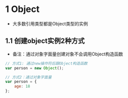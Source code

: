 # 1 Object
+ 大多数引用类型都是Object类型的实例

## 1.1 创建object实例2种方式
+ 备注：通过对象字面量创建对象不会调用Object构造函数
```js
// 方式1: 通过new操作符后跟Object构造函数
var person = new Object();

// 方式2：通过对象字面量
var person = {
    age: 18
};
```